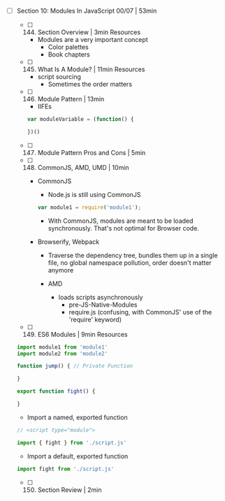 - [ ] Section 10: Modules In JavaScript 00/07 | 53min
	- [ ] 144. Section Overview | 3min Resources
	  - Modules are a very important concept
		- Color palettes
		- Book chapters
	- [ ] 145. What Is A Module? | 11min Resources
	  - script sourcing
		- Sometimes the order matters
	- [ ] 146. Module Pattern | 13min
		- IIFEs

		```javascript
		var moduleVariable = (function() {

		})()
		```

	- [ ] 147. Module Pattern Pros and Cons | 5min
	- [ ] 148. CommonJS, AMD, UMD | 10min
	  - CommonJS
		- Node.js is still using CommonJS
		```javascript
		var module1 = require('module1');
		```

		- With CommonJS, modules are meant to be loaded synchronously. That's not optimal for Browser code.

	  - Browserify, Webpack
		  - Traverse the dependency tree, bundles them up in a single file, no global namespace pollution, order doesn't matter anymore

		- AMD
		  - loads scripts asynchronously
			- pre-JS-Native-Modules
			- require.js (confusing, with CommonJS' use of the 'require' keyword)

	- [ ] 149. ES6 Modules | 9min Resources

	```javascript
	import module1 from 'module1'
	import module2 from 'module2'

	function jump() { // Private Function

	}

	export function fight() {

	}
	```

	- Import a named, exported function
	```javascript
	// <script type="module">

	import { fight } from './script.js'
	```

	- Import a default, exported function
	```javascript
	import fight from './script.js'
	```

	- [ ] 150. Section Review | 2min
